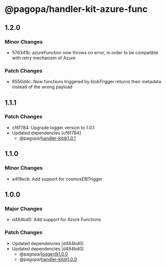 # @pagopa/handler-kit-azure-func

## 1.2.0

### Minor Changes

- 576341b: azureFunction now throws on error, in order to be compatible with retry mechanism of Azure

### Patch Changes

- 6550d4c: Now functions triggered by blobTrigger returns their metadata instead of the wrong payload

## 1.1.1

### Patch Changes

- cf6f784: Upgrade logger version to 1.0.1
- Updated dependencies [cf6f784]
  - @pagopa/handler-kit@1.0.1

## 1.1.0

### Minor Changes

- a4f8ecb: Add support for cosmosDBTrigger

## 1.0.0

### Major Changes

- d484bd0: Add support for Azure Functions

### Patch Changes

- Updated dependencies [d484bd0]
- Updated dependencies [d484bd0]
  - @pagopa/logger@1.0.0
  - @pagopa/handler-kit@1.0.0
